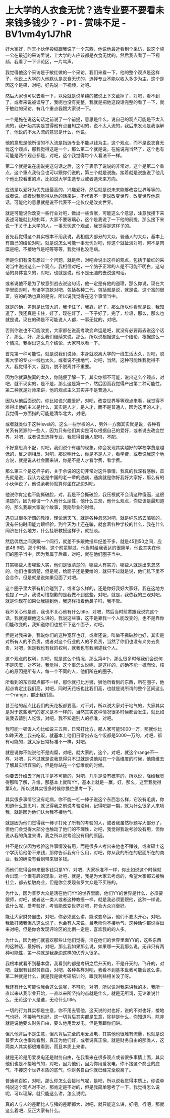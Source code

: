 # 上大学的人衣食无忧？选专业要不要看未来钱多钱少？ - P1 - 赏味不足 - BV1vm4y1J7hR

好大家好，昨天小伙伴投稿跟我说了一个东西，他说他最近看到个采访，说这个施一公在最近的采访里说，上大学的人应该都是衣食无忧的，然后我去看了一下视频，我看了一下评论区，一片骂声。

我觉得他这个采访是于敏红做的一个采访，我们来看一下，他的整个观点是这样子，他说上大学的人他默认是衣食无忧的，选择专业不能以收入多少为主，这个是因这个是果，对吧，好先说一下视频，对吧。

然后大家也可以去看一下，以免就是说单纯的被说上下文截掉了，对吧，看不到了，或者来说被误导了，我呢也没有完整，我就是把他这段话完整的看了一下，就于敏红的采访，有几个重点我跟大家说一下。

一个是施在说这句话之前说了一个前提，意思是什么，说自己的观点可能是不太入流的，我开始其实是觉得他有点自知之明的，说不太入流的，我后来发现是我误解了，他说的不太入流的意思是什么，他说。

他的意思是他所谓的不入流是指选专业不能以钱为主，这个观点，而不是说衣食无忧这个观点，那我觉得这是一个，那么第二个就是说，在施说完当然了，这个也有可能是两个观点都是，对吧，这个我觉得每个人看法不一样。

第二个就是说在施说完这句话之后，这个于表示了说说的非常对，这个是第二个重点，这个重点我待会也可以跟你们说的，第三个就是说施，接着就是说施说了他几个他比较看重的点，比如说大学生选专业或者选未来方向。

应该是以爱好为优先级最高的，兴趣爱好，然后就是说未来能够改变世界等等的，或者说，或者说我觉得从他的话来讲，不代表不一定说改变世界，改变世界他原话，可能他的意思就是说不代表不一定仅仅是改变世界。

就是可能说你改变一些行业对吧，做出一些贡献，可能这么个意思，注意我接下来表述可能就比较刺耳，大家不要玻璃心，这个是我说了一下他的前提，那么接下来说一下关于上大学的人，一事无忧这个观点，我觉得是这样子的。

首先我觉得这个其实根本不用我说，我相信大部分的大众，普通人的大众，基本上有自己的结论对吧，就是说怎么可能一事无忧对吧，你这个就扯淡对吧，何不是肉糜是吧，不接地气是吧等等等，我觉得也没毛病。

但是你们有没有想过一个问题，就是师，对吧会说出这样的观点，包括于敏红的采访当中说出这么一个观点，我相信对吧，一个脑子正常的人是不可能不明白，这句话的具体含义的，对吧，也就是说，他不是无脑的去说这句话。

或者说他不是为了故意引战去说这句话，他一定是有他的道理，那么你说，现在大学里面对吧，有诸学贷款对吧，包括各种二代，包括就是说，就是说，这个富的很富，穷的的确也真的是穷，所以说我觉得在这个事情当中。

就是的确，差别是比较大的，我卡住了，我靠，好了，那么所以你看就是说，我知道了，我还真是卡住，好了，现在好了，一下子好了，完了，垃圾，那么，那么也就是说，现在的确是不可能说人人都，一事无忧的，对吧。

否则你说也不可能改变，大家都在说高考改变命运是吧，就没有必要再去说这个话了，那么，好，那么我们继续来说，那么，所以说根据这么一个结论，根据这么一个情况，我得出这么几个结论，大家可以看一下。

首先第一种可能性，就是说我们说师，本身就脱离大学的一线生活太久，对吧，脱离大学的专业一线也太久，或者说不接地气，对吧，当然，这种可能性我觉得不大，我觉得不大，因为，脱不脱离并不重要。

因为你就算脱离的太久，你随便了解一下，其实你都不可能，说出这么个观点，对吧，就不现实的，是不是，那么这是第一个，然后固而我觉得产出第二种可能性，第二种就是对师来讲，他的观点主义其实并不是普通人。

因为从他后面说的，你比如说兴趣爱好，对吧，改变世界等等观点来看，我觉得不难得出他的主义是什么，其实是人才，是人才，而不是普通人，因为这里的人才，我觉得一方面指的可能是清华北大，对吧。

或者就类似于这种level的，这么一些学校的人，另外一方面其实就是说，各种有关系有资源的一些人，因为只有他们其实是可以根据自己的爱好，或者说去改变世界，对吧，或者说去选择专业，我觉得普通人配吗，不配。

不好意思真不配，对吧，我们说个有趣的现象，你会发现其实越好的学校学费是越低的，反之则相反，对吧，那说明什么，你是不是人才，看学费，或者说我这个地方说，就是说从社会面来讲，你是不是人才看学费，看学费。

那么第三个是这样子的，关于余说的这句非常对这件事情，我真的我深有感触，首先就是说，我认为这是中国的老一辈的通病，通病就是你好我好大家好，那么有的小伙伴说了，他说余老师就算你坐在那边对吧。

他说你肯定也不能撕破脸，对，我是不会撕破脸，我压根就不会请这种傻逼，这很清楚的，因为你请一个人他什么尿性，他什么三观，他什么观点，你应该是最知道的，那么我跟大家说个故事，我刚毕业的时候。

遇见过很多所谓的教授，理论满天飞，就是各种忽悠对吧，就是纯忽悠去骗钱的，没有任何时间能力跟经验，到今天为止还在骗，就套着各种学校的什么，我在什么同济在什么地方，什么挂职教授这样子，就扯淡。

然后偶然之间我跟一个同行，就差不多跟教授年纪差不多，就是45到50之间，应该48 9吧，那个时候，这个前辈聊过，他当时给我表达的很简单，他说其实在他们的圈子当中，因为我属于后辈，对吧，就在他们圈子当中。

其实哪些人虚哪些人实，他们是很清楚的，哪些人有实力，哪些人就是出来忽悠的，他们也很清楚，但是呢，给面子还是要给的，就只不过就是说，他们私下里不会合作，但是就是说如果见面了对吧。

这个圈子里大家有机会碰到了，或者怎么样的，还是你好我好大家好，我在这地方也提了一点，我说可惜抱歉的是我做不到这些，对吧，就是，我依我的三观对吧，就是你现在如果让我碰到他，我这样指着他鼻子吗，我不管。

我不关心他是谁，我也不关心他有什么title，对吧，然后当时前辈跟我说完这个话，我就是跟他这么讲的，我说这些事，这不是靠我一个人能改变的，也不是靠你们能改变的，我知道你们也拉不下这个面子，对吧。

但是对我来讲，我说你们的这种宽容也好，或者还说，叫做不撕破脸也好，其实是对所有人的不负责，或者对这个行业的人的不负责，当然了你们也没有义务去负责，对吧，但是我也有我的权利，就我也有我阐述我个人。

这个观点的权利，对吧，就是这么个情况，那么第4个，那么很多时候我们会说何不是肉糜，对不对，我觉得，这个事怎么说呢，是这样的，的确不能一概而论，核心的原因是所有人，每一个不同的人，他们所在的圈子。

所看到的东西起点都不一样，那你就打比方狮，狮他所看到的东西，所在圈子，他起点肯定比我们高，对吧，同时天花板也比我们高，也就是说所谓的整个区间这么一个range，都比我们高。

甚至他的起点比我们的天花板都要高，对不对，所以说大家对于地气的，大家其实是对于这些地气的定义是不一样的，当然其实这种情况很多时候都会发生，就比如说我去请别人吃饭，对吧，我不知道别人的标准，对吧。

我可能一顿饭人均比如说三五百，日常打比方，那人家可能5000一万，那就你比如昨天晚上我去吃饭，就基本上他们日常出去吃个饭都是5000一万的，对吧，都有可能的，就大家日常标准不一样，对吧。

就是说你不能说他不是肉糜，对吧，就大家的，这个，对吧，就这个range不一样，对吧，只不过就是说我觉得只不过就是说他站在一个高维度的时候，他降维去了解其实很容易的，但是你站在一个低维度的时候。

你要去升维去了解几乎是不可能的，对吧，几乎是没有概率的，所以说，降维我觉得那叫了解，升维，那基本上就叫YY，基本上就是一赢，好，那么，这里我觉得第5点，所以说其实很多时候你换位思考一下。

其实很多事情它没有毛病，你不能一杠一棒子说这个东西怎么样，它没有毛病，你知道什么意思吗，就记得我之前说考验没用，记得吧那一期，就为什么很多人来喷我，就是因为他们认为我不接地气。

就是因为他们觉得我一棒子打死了所有的考验的人，或者我虽然标题写大部分了，但他们会觉得大部分也触动了他们的不理性，对吧，我觉得我说考验没有用，但你说从我的角度来讲，我之所以说考验没有用的原因。

并不是仅仅因为考验这件事情没有用，而是很多人考出来他也不赚钱，或者硕士这个学历给他带不来钱，那你告诉我有什么用，对吧，你从我的所在的层面所在的商业，我的确没有看到带来很多钱。

而他们觉得会带来很多钱只是YY，对吧，大家标准不一样，你比如说这个时候就会出现一个很有趣的现象，对吧，就是，我是为大家去考虑的，希望大家都去接触社会，都去接触商业，但是你会发现普罗大众是不买账的。

为什么，因为普罗大众是活在他们YY的世界里面，他们YY的世界是什么，必须要跟师，对吧，或者这一类人或者这种教授一样，就是我必须要跟他，这种一样说，说什么呢，爱考验好，考验能改变世界对吧，符合大众兴衰好。

能让大家财务自由，对吧，你必须这么讲，能改变命运，他们不要太开心，对吧，我敢打赌我但凡这么说了，也会有人来说，吕老师你不接地气，这种话你都说得出来对吧，但是你会发现评论区的比例一定是，喜欢我的的人多。

为什么，因为他们就喜欢那些让他们觉得，活在他们的世界里面YY的，这些东西的这种话，最好听，对吧，那么我如果那么说，如果哪一天我那么说，无非只有两种可能性，第一种就是我身边这样的优秀人很多。

我根本就看不到基本盘，我看到的都是考研之后升天的，不是升天的，飞升的，对吧，就很有钱财务自由，对吧，各种各样对吧，我看不到基本盘我可能会这么讲，第二种就是什么，就是我是做考研培训的，跟我利益相关没了呀。

我还有什么可能性我会这么说呢，不可能，对吧，所以说对我来讲我的本，我所一直以来从我毕业开始，一直以来所坚持的点就是什么，就是无所谓，无论谁说什么，无论这个人是谁，无论什么title。

一切的行为其实都是生意，你不用去管他，这天说的对也好，说的不对也好，接地气也好，不接地气也好，这一切背后其实都是生意，除非是什么，你知道吗，除非就是说他要么财务自由，要么他用爱发电，但是我跟你们讲。

但凡他背后不是生意，但凡背后完全的用爱发电，其实他也很难有流量，也就是说普罗大众也很难看到，真正为他们好，或者说真正像，就是财务自由的那类人，这两类人其实都很难看到，而且本质上来讲。

就是无论是用爱发电还是财务自由，在我看来在很多观点或者很多事情上面，其实他们也是不接地气的，对吧，因为他们，因为你用爱发电，你不接这个商业的底气，不接这个世界本质的底气，你财务自由你就已经完全脱离了。

普通老百姓，对吧，那么你怎么会接地气呢，是吧，所以说我觉得本质上，你说单纯说这个观点对不对，那肯定是不对的，但是我简单思考了一下，我觉得怎么说呢，可以理解，就只能这么讲，怎么说呢。

真的人与人的差距比人与猪的差距都大，对吧，就只能这么讲，好吧，行吧，那就这么着吧，反正大家有什么。